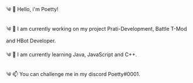 ༄ 👋 Hello, i'm Poetty!

༄ 👀 I am currently working on my project Prati-Development, Battle T-Mod and HBot Developer.

༄ 🌱 I am currently learning Java, JavaScript and C++.

༄ 📫 You can challenge me in my discord Poetty#0001.

<!---
Poeetty/Poeetty is a ✨ special ✨ repository because its `README.md` (this file) appears on your GitHub profile.
You can click the Preview link to take a look at your changes.
--->
